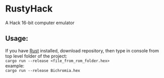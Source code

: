 # RustyHack
A Hack 16-bit computer emulator

## Usage: 
If you have [Rust](https://www.rust-lang.org/learn/get-started) installed, download repository, then type in console from top level folder of the project:  
`cargo run --release <file_from_rom_folder.hex>`  
example:  
`cargo run --release Bichromia.hex`

